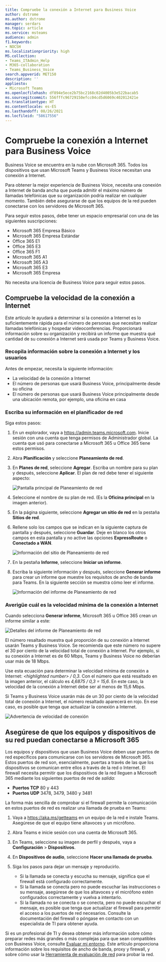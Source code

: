 ```yaml
---
title: Compruebe la conexión a Internet para Business Voice
author: dstrome
ms.author: dstrome
manager: serdars
ms.topic: article
ms.service: msteams
audience: admin
f1.keywords:
- NOCSH
ms.localizationpriority: high
MS.collection:
- Teams_ITAdmin_Help
- M365-collaboration
- Teams_Business_Voice
search.appverid: MET150
description: ''
appliesto:
- Microsoft Teams
ms.openlocfilehash: df894e5ece2b75bc2168c02d4005b3e522bacab5
ms.sourcegitcommit: 556fffc96729150efcc04cd5d6069c402012421e
ms.translationtype: HT
ms.contentlocale: es-ES
ms.lasthandoff: 08/26/2021
ms.locfileid: "58617556"
---
```

# <a name="check-your-internet-connection-for-business-voice"></a>Compruebe la conexión a Internet para Business Voice

Business Voice se encuentra en la nube con Microsoft 365. Todos los dispositivos que usan Microsoft Teams y Business Voice necesitan una conexión a Internet.

Para obtener la mejor experiencia de Business Voice, necesita una conexión a Internet de banda ancha que pueda admitir el máximo número de llamadas telefónicas que su organización podría realizar en cualquier momento. También debe asegurarse de que los equipos de la red pueden conectarse con los servidores de Microsoft 365.

Para seguir estos pasos, debe tener un espacio empresarial con una de las siguientes suscripciones:

* Microsoft 365 Empresa Básico
* Microsoft 365 Empresa Estándar
* Office 365 E1
* Office 365 E3
* Office 365 F1
* Microsoft 365 A1
* Microsoft 365 A3
* Microsoft 365 E3
* Microsoft 365 Empresa

No necesita una licencia de Business Voice para seguir estos pasos.

## <a name="check-your-internet-connection-speed"></a>Compruebe la velocidad de la conexión a Internet

Este artículo le ayudará a determinar si la conexión a Internet es lo suficientemente rápida para el número de personas que necesitan realizar llamadas telefónicas y hospedar videoconferencias. Proporcionará información sobre su organización y recibirá un informe que muestra qué cantidad de su conexión a Internet será usada por Teams y Business Voice.

### <a name="gather-information-about-your-internet-connection-and-users"></a>Recopila información sobre la conexión a Internet y los usuarios

Antes de empezar, necesita la siguiente información:

* La velocidad de la conexión a Internet
* El número de personas que usará Business Voice, principalmente desde su oficina
* El número de personas que usará Business Voice principalmente desde una ubicación remota, por ejemplo, una oficina en casa

### <a name="enter-your-information-into-the-network-planner"></a>Escriba su información en el planificador de red

Siga estos pasos:

1. En un explorador, vaya a https://admin.teams.microsoft.com. Inicie sesión con una cuenta que tenga permisos de Administrador global. La cuenta que usó para conectarse a Microsoft 365 u Office 365 tiene estos permisos.
2. Abra **Planificación** y seleccione **Planeamiento de red**.
3. En **Planes de red**, seleccione **Agregar**. Escriba un nombre para su plan y después, seleccione **Aplicar**. El plan de red debe tener el siguiente aspecto:

    ![Pantalla principal de Planeamiento de red](../media/network-planner-main.png)
1. Seleccione el nombre de su plan de red. (Es la **Oficina principal** en la imagen anterior).
2. En la página siguiente, seleccione **Agregar un sitio de red** en la pestaña **Sitios de red**.
3. Rellene solo los campos que se indican en la siguiente captura de pantalla y después, seleccione **Guardar**. Deje en blanco los otros campos en esta pantalla y no active las opciones **ExpressRoute** o **Conectado a WAN**.

    ![Información del sitio de Planeamiento de red](../media/network-planner-site-info.png)
1. En la pestaña **Informe**, seleccione **Iniciar un informe**.
1. Escriba la siguiente información y después, seleccione **Generar informe** para crear un informe que muestre los requisitos de ancho de banda para Teams. En la siguiente sección se muestra cómo leer el informe.

    ![Información del informe de Planeamiento de red](../media/network-planner-report-info.png)

### <a name="find-your-minimum-internet-connection-speed"></a>Averigüe cuál es la velocidad mínima de la conexión a Internet

Cuando selecciona **Generar informe**, Microsoft 365 u Office 365 crean un informe similar a este:

![Detalles del informe de Planeamiento de red](../media/network-planner-report.png)

El número resaltado muestra qué proporción de su conexión a Internet usarán Teams y Business Voice. Se recomienda que este número no supere el 30 por ciento de la velocidad total de conexión a Internet. Por ejemplo, si su conexión a Internet es de 60 Mbps, Teams y Business Voice no deberían usar más de 18 Mbps.

Use esta ecuación para determinar la velocidad mínima de conexión a Internet: *\<highlighted number> / 0,3*. Con el número que está resaltado en la imagen anterior, el cálculo es *4,6875 / 0,3 = 15,6*. En este caso, la velocidad de la conexión a Internet debe ser al menos de 15,6 Mbps.

Si Teams y Business Voice usarán más de un 30 por ciento de la velocidad total de conexión a Internet, el número resaltado aparecerá en rojo. En ese caso, es posible que tenga que actualizar la conexión a Internet.

![Advertencia de velocidad de conexión](../media/network-planner-report-speed-warning.png)

## <a name="make-sure-the-computers-and-devices-on-your-network-can-reach-microsoft-365"></a>Asegúrese de que los equipos y dispositivos de su red puedan conectarse a Microsoft 365

Los equipos y dispositivos que usan Business Voice deben usar puertos de red específicos para comunicarse con los servidores de Microsoft 365. Estos puertos de red son, esencialmente, puertas a través de las que los dispositivos se comunican entre ellos a través de la red o Internet. El firewall necesita permitir que los dispositivos de la red lleguen a Microsoft 365 mediante los siguientes puertos de red de *salida*:

* **Puertos TCP** 80 y 443
* **Puertos UDP** 3478, 3479, 3480 y 3481

La forma más sencilla de comprobar si el firewall permite la comunicación en estos puertos de red es realizar una llamada de prueba en Teams:

1. Vaya a https://aka.ms/getteams en un equipo de la red e instale Teams. Asegúrese de que el equipo tiene altavoces y un micrófono.
2. Abra Teams e inicie sesión con una cuenta de Microsoft 365.
3. En Teams, seleccione su imagen de perfil y después, vaya a **Configuración** > **Dispositivos**.
4. En **Dispositivos de audio**, seleccione **Hacer una llamada de prueba**.
5. Siga los pasos para dejar un mensaje y reproducirlo.

   * Si la llamada se conecta y escucha su mensaje, significa que el firewall está configurado correctamente.
   * Si la llamada se conecta pero no puede escuchar las instrucciones o su mensaje, asegúrese de que los altavoces y el micrófono estén configurados correctamente y vuelva a intentarlo.
   * Si la llamada no se conecta o se conecta, pero no puede escuchar el mensaje, es posible que tenga que actualizar el firewall para permitir el acceso a los puertos de red necesarios. Consulte la documentación del firewall o póngase en contacto con un especialista de TI para obtener ayuda.

 Si es un profesional de TI y desea obtener más información sobre cómo preparar redes más grandes o más complejas para que sean compatibles con Business Voice, consulte [Evaluar mi entorno](../3-envision-evaluate-my-environment.md). Este artículo proporciona información sobre los requisitos de ancho de banda, proxy y firewall, y sobre cómo usar la [Herramienta de evaluación de red](../3-envision-evaluate-my-environment.md#test-the-network) para probar la red.

